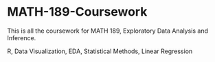 # MATH-189-Coursework

This is all the coursework for MATH 189, Exploratory Data Analysis and Inference.

R, Data Visualization, EDA, Statistical Methods, Linear Regression
